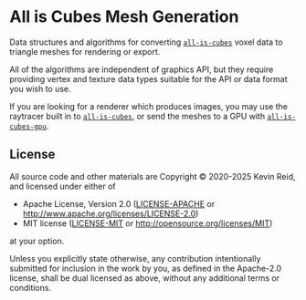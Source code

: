 All is Cubes Mesh Generation
============================

Data structures and algorithms for converting [`all-is-cubes`] voxel data to triangle meshes for rendering or export.

All of the algorithms are independent of graphics API, but they require providing vertex and texture data types suitable for the API or data format you wish to use.

If you are looking for a renderer which produces images,
you may use the raytracer built in to [`all-is-cubes`],
or send the meshes to a GPU with [`all-is-cubes-gpu`].

[`all-is-cubes`]: https://crates.io/crates/all-is-cubes
[`all-is-cubes-gpu`]: https://crates.io/crates/all-is-cubes-gpu

License
-------

All source code and other materials are Copyright © 2020-2025 Kevin Reid, and licensed under either of

 * Apache License, Version 2.0
   ([LICENSE-APACHE](LICENSE-APACHE) or http://www.apache.org/licenses/LICENSE-2.0)
 * MIT license
   ([LICENSE-MIT](LICENSE-MIT) or http://opensource.org/licenses/MIT)

at your option. 

Unless you explicitly state otherwise, any contribution intentionally submitted
for inclusion in the work by you, as defined in the Apache-2.0 license, shall be
dual licensed as above, without any additional terms or conditions.
